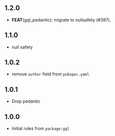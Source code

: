 ## 1.2.0

 - **FEAT**(gql_pedantic): migrate to nullsafety (#397).

## 1.1.0

- null safety

## 1.0.2

- remove `author` field from `pubspec.yaml`

## 1.0.1

- Drop pedantic

## 1.0.0

- Initial rules from `package:gql`
